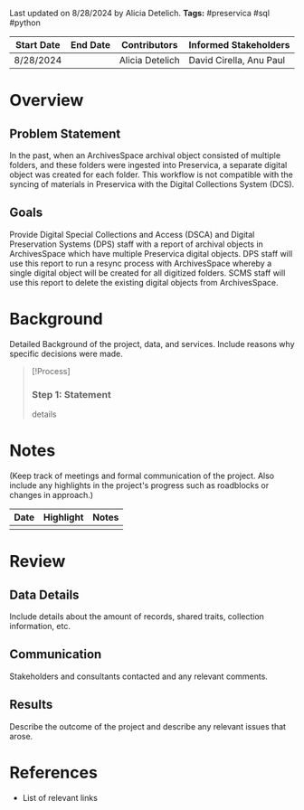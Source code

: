 Last updated on 8/28/2024 by Alicia Detelich.
**Tags:** #preservica #sql #python

| Start Date | End Date | Contributors | Informed Stakeholders |
| ---------- | -------- | ------------ | --------------------- |
| 8/28/2024  |          | Alicia Detelich |  David Cirella, Anu Paul |
# Overview
## Problem Statement
In the past, when an ArchivesSpace archival object consisted of multiple folders, and these folders were ingested into Preservica, a separate digital object was created for each folder. This workflow is not compatible with the syncing of materials in Preservica with the Digital Collections System (DCS).
## Goals
Provide Digital Special Collections and Access (DSCA) and Digital Preservation Systems (DPS) staff with a report of archival objects in ArchivesSpace which have multiple Preservica digital objects. DPS staff will use this report to run a resync process with ArchivesSpace whereby a single digital object will be created for all digitized folders. SCMS staff will use this report to delete the existing digital objects from ArchivesSpace.
# Background
Detailed Background of the project, data, and services. Include reasons why specific decisions were made.


>[!Process]
>### Step 1: Statement
>details

# Notes
(Keep track of meetings and formal communication of the project. Also include any highlights in the project's progress such as roadblocks or changes in approach.)

| Date | Highlight | Notes |
| ---- | --------- | ----- |
|      |           |       |

# Review

## Data Details
Include details about the amount of records, shared traits, collection information, etc.
## Communication
Stakeholders and consultants contacted and any relevant comments.
## Results
Describe the outcome of the project and describe any relevant issues that arose.

# References

- List of relevant links